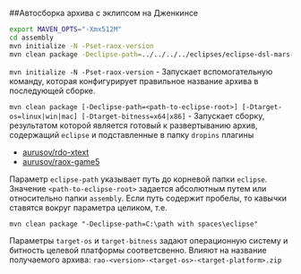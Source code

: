 ##Автосборка архива с эклипсом на Дженкинсе
``` bash
export MAVEN_OPTS="-Xmx512M"
cd assembly
mvn initialize -N -Pset-raox-version
mvn clean package -Declipse-path=../../../../eclipses/eclipse-dsl-mars-1-linux-gtk-x64 -Dtarget-os=linux -Dtarget-bitness=x64
```

`mvn initialize -N -Pset-raox-version` - Запускает вспомогательную команду, которая конфигурирует правильное название архива в последующей сборке.

`mvn clean package [-Declipse-path=<path-to-eclipse-root>] [-Dtarget-os=linux|win|mac] [-Dtarget-bitness=x64|x86]` - Запускает сборку, результатом которой является готовый к развертыванию архив, содержащий ```eclipse``` и подставленные в папку `dropins` плагины
- [aurusov/rdo-xtext](https://github.com/aurusov/rdo-xtext)
- [aurusov/raox-game5](https://github.com/aurusov/raox-game5)

Параметр `eclipse-path` указывает путь до корневой папки `eclipse`. Значение `<path-to-eclipse-root>` задается абсолютным путем или относительно папки `assembly`.
Если путь содержит пробелы, то кавычки ставятся вокруг параметра целиком, т.е.
```
mvn clean package "-Declipse-path=C:\path with spaces\eclipse"
```

Параметры ```target-os``` и ```target-bitness``` задают операционную систему и битность целевой платформы соответсвенно. Влияют на название получаемого архива: ```rao-<version>-<target-os>-<target-platform>.zip```
